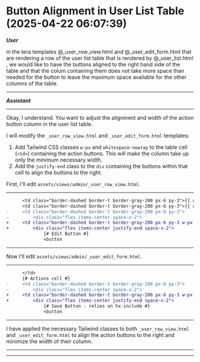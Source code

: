 <!-- Generated by SpecStory -->

# Button Alignment in User List Table (2025-04-22 06:07:39)

_**User**_

in the tera templates @_user_row_view.html and @_user_edit_form.html that are rendering a row of the user list table that is rendered by @_user_list.html , we would like to have the buttons aligned to the right hand side of the table and that the colum containing them does not take more space than needed for the button to leave the maximum space available for the other columns of the table.


---

_**Assistant**_



---

Okay, I understand. You want to adjust the alignment and width of the action button column in the user list table.

I will modify the `_user_row_view.html` and `_user_edit_form.html` templates:
1.  Add Tailwind CSS classes `w-px` and `whitespace-nowrap` to the table cell (`<td>`) containing the action buttons. This will make the column take up only the minimum necessary width.
2.  Add the `justify-end` class to the `div` containing the buttons within that cell to align the buttons to the right.

First, I'll edit `assets/views/admin/_user_row_view.html`.

---

```diff
      <td class="border-dashed border-t border-gray-200 px-6 py-3">{{ user.name }}</td>
      <td class="border-dashed border-t border-gray-200 px-6 py-3">{{ user.email }}</td>
-     <td class="border-dashed border-t border-gray-200 px-6 py-3">
-         <div class="flex items-center space-x-2">
+     <td class="border-dashed border-t border-gray-200 px-6 py-3 w-px whitespace-nowrap">
+         <div class="flex items-center justify-end space-x-2">
              {# Edit Button #}
              <button
```

---

Now I'll edit `assets/views/admin/_user_edit_form.html`.

---

```diff
      </td>
      {# Actions cell #}
-     <td class="border-dashed border-t border-gray-200 px-6 py-3">
-         <div class="flex items-center space-x-2">
+     <td class="border-dashed border-t border-gray-200 px-6 py-3 w-px whitespace-nowrap">
+         <div class="flex items-center justify-end space-x-2">
              {# Save Button - relies on hx-include #}
              <button 
```

---

I have applied the necessary Tailwind classes to both `_user_row_view.html` and `_user_edit_form.html` to align the action buttons to the right and minimize the width of their column.

---



---

